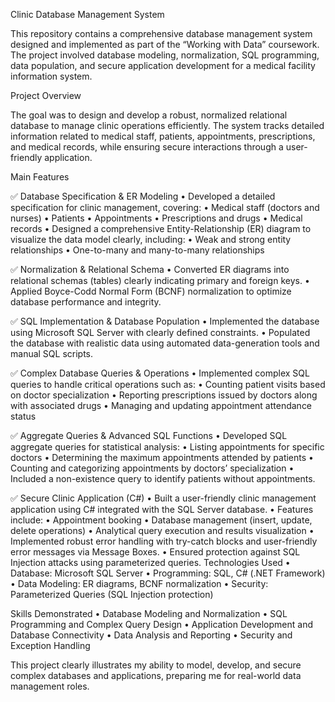 Clinic Database Management System

This repository contains a comprehensive database management system designed and implemented as part of the “Working with Data” coursework. The project involved database modeling, normalization, SQL programming, data population, and secure application development for a medical facility information system.

Project Overview

The goal was to design and develop a robust, normalized relational database to manage clinic operations efficiently. The system tracks detailed information related to medical staff, patients, appointments, prescriptions, and medical records, while ensuring secure interactions through a user-friendly application.

Main Features

✅ Database Specification & ER Modeling
	•	Developed a detailed specification for clinic management, covering:
	•	Medical staff (doctors and nurses)
	•	Patients
	•	Appointments
	•	Prescriptions and drugs
	•	Medical records
	•	Designed a comprehensive Entity-Relationship (ER) diagram to visualize the data model clearly, including:
	•	Weak and strong entity relationships
	•	One-to-many and many-to-many relationships

✅ Normalization & Relational Schema
	•	Converted ER diagrams into relational schemas (tables) clearly indicating primary and foreign keys.
	•	Applied Boyce-Codd Normal Form (BCNF) normalization to optimize database performance and integrity.

✅ SQL Implementation & Database Population
	•	Implemented the database using Microsoft SQL Server with clearly defined constraints.
	•	Populated the database with realistic data using automated data-generation tools and manual SQL scripts.

✅ Complex Database Queries & Operations
	•	Implemented complex SQL queries to handle critical operations such as:
	•	Counting patient visits based on doctor specialization
	•	Reporting prescriptions issued by doctors along with associated drugs
	•	Managing and updating appointment attendance status

✅ Aggregate Queries & Advanced SQL Functions
	•	Developed SQL aggregate queries for statistical analysis:
	•	Listing appointments for specific doctors
	•	Determining the maximum appointments attended by patients
	•	Counting and categorizing appointments by doctors’ specialization
	•	Included a non-existence query to identify patients without appointments.

✅ Secure Clinic Application (C#)
	•	Built a user-friendly clinic management application using C# integrated with the SQL Server database.
	•	Features include:
	•	Appointment booking
	•	Database management (insert, update, delete operations)
	•	Analytical query execution and results visualization
	•	Implemented robust error handling with try-catch blocks and user-friendly error messages via Message Boxes.
	•	Ensured protection against SQL Injection attacks using parameterized queries.
Technologies Used
	•	Database: Microsoft SQL Server
	•	Programming: SQL, C# (.NET Framework)
	•	Data Modeling: ER diagrams, BCNF normalization
	•	Security: Parameterized Queries (SQL Injection protection)

Skills Demonstrated
	•	Database Modeling and Normalization
	•	SQL Programming and Complex Query Design
	•	Application Development and Database Connectivity
	•	Data Analysis and Reporting
	•	Security and Exception Handling

This project clearly illustrates my ability to model, develop, and secure complex databases and applications, preparing me for real-world data management roles.

